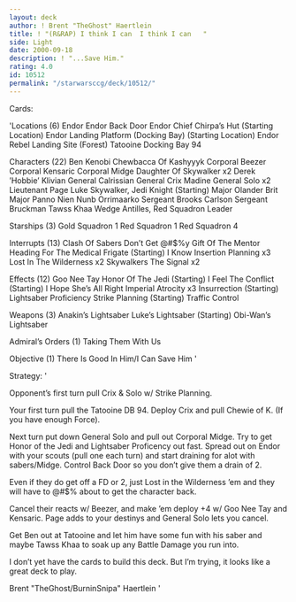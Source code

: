 ```yaml
---
layout: deck
author: ! Brent "TheGhost" Haertlein
title: ! "(R&RAP) I think I can  I think I can   "
side: Light
date: 2000-09-18
description: ! "...Save Him."
rating: 4.0
id: 10512
permalink: "/starwarsccg/deck/10512/"
---
```

Cards: 

'Locations (6)
Endor
Endor Back Door
Endor Chief Chirpa’s Hut (Starting Location)
Endor Landing Platform (Docking Bay) (Starting Location)
Endor Rebel Landing Site (Forest)
Tatooine Docking Bay 94

Characters (22)
Ben Kenobi
Chewbacca Of Kashyyyk
Corporal Beezer
Corporal Kensaric
Corporal Midge
Daughter Of Skywalker  x2
Derek ’Hobbie’ Klivian
General Calrissian
General Crix Madine
General Solo  x2
Lieutenant Page
Luke Skywalker, Jedi Knight (Starting)
Major Olander Brit
Major Panno
Nien Nunb
Orrimaarko
Sergeant Brooks Carlson
Sergeant Bruckman
Tawss Khaa
Wedge Antilles, Red Squadron Leader

Starships (3)
Gold Squadron 1
Red Squadron 1
Red Squadron 4

Interrupts (13)
Clash Of Sabers
Don’t Get @#$%y
Gift Of The Mentor
Heading For The Medical Frigate (Starting)
I Know
Insertion Planning  x3
Lost In The Wilderness	x2
Skywalkers
The Signal  x2

Effects (12)
Goo Nee Tay
Honor Of The Jedi (Starting)
I Feel The Conflict (Starting)
I Hope She’s All Right
Imperial Atrocity  x3
Insurrection (Starting)
Lightsaber Proficiency
Strike Planning (Starting)
Traffic Control

Weapons (3)
Anakin’s Lightsaber
Luke’s Lightsaber (Starting)
Obi-Wan’s Lightsaber

Admiral’s Orders (1)
Taking Them With Us

Objective (1)
There Is Good In Him/I Can Save Him  '

Strategy: '

Opponent’s first turn pull Crix & Solo w/ Strike Planning.

Your first turn pull the Tatooine DB 94. Deploy Crix and pull Chewie of K. (If you have enough Force).

Next turn put down General Solo and pull out Corporal Midge. Try to get Honor of the Jedi and Lightsaber Proficency out fast. Spread out on Endor with your scouts (pull one each turn) and start draining for alot with sabers/Midge. Control Back Door so you don’t give them a drain of 2.

Even if they do get off a FD or 2, just Lost in the Wilderness ’em and they will have to @#$% about to get the character back.

Cancel their reacts w/ Beezer, and make ’em deploy +4 w/ Goo Nee Tay and Kensaric. Page adds to your destinys and General Solo lets you cancel.

Get Ben out at Tatooine and let him have some fun with his saber and maybe Tawss Khaa to soak up any Battle Damage you run into.

I don’t yet have the cards to build this deck. But I’m trying, it looks like a great deck to play.

Brent "TheGhost/BurninSnipa" Haertlein '
